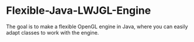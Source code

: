# Flexible-Java-LWJGL-Engine
The goal is to make a flexible OpenGL engine in Java, where you can easily adapt classes to work with the engine.
